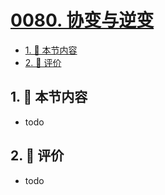 # [0080. 协变与逆变](https://github.com/tnotesjs/TNotes.typescript/tree/main/notes/0080.%20%E5%8D%8F%E5%8F%98%E4%B8%8E%E9%80%86%E5%8F%98)

<!-- region:toc -->

- [1. 🎯 本节内容](#1--本节内容)
- [2. 🫧 评价](#2--评价)

<!-- endregion:toc -->

## 1. 🎯 本节内容

- todo

## 2. 🫧 评价

- todo
